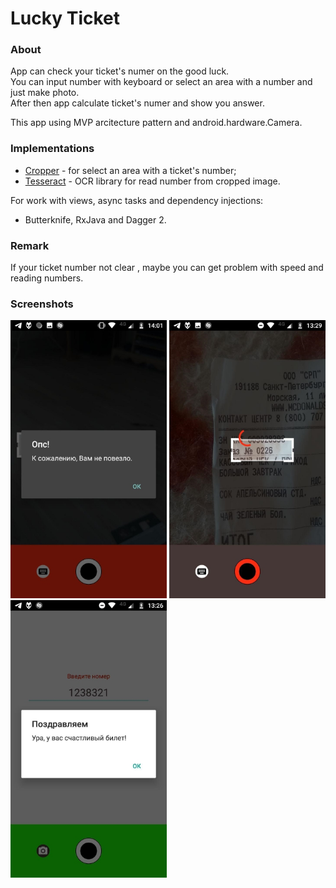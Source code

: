 # Lucky Ticket

### About
App can check your ticket's numer on the good luck. <br />
You can input number with keyboard or select an area with a number and just make photo. <br />
After then app calculate ticket's numer and show you answer.<br />

This app using MVP arcitecture pattern and android.hardware.Camera.

### Implementations
* [Cropper](https://github.com/edmodo/cropper) - for select an area with a ticket's number;
* [Tesseract](https://github.com/rmtheis/tess-two) - OCR library for read number from cropped image.

For work with views, async tasks and dependency injections:<br />
* Butterknife, RxJava and Dagger 2.

### Remark
If your ticket number not clear , maybe you can get problem with speed and reading numbers.

### Screenshots
<p float="left">
  <img src="https://github.com/StreetHalo/LuckyTicket/blob/master/app/src/main/res/drawable/view_3.jpg" width="250" />
  <img src="https://github.com/StreetHalo/LuckyTicket/blob/master/app/src/main/res/drawable/view_2.jpg" width="250" /> 
  <img src="https://github.com/StreetHalo/LuckyTicket/blob/master/app/src/main/res/drawable/view_1.jpg" width="250" />
</p>
